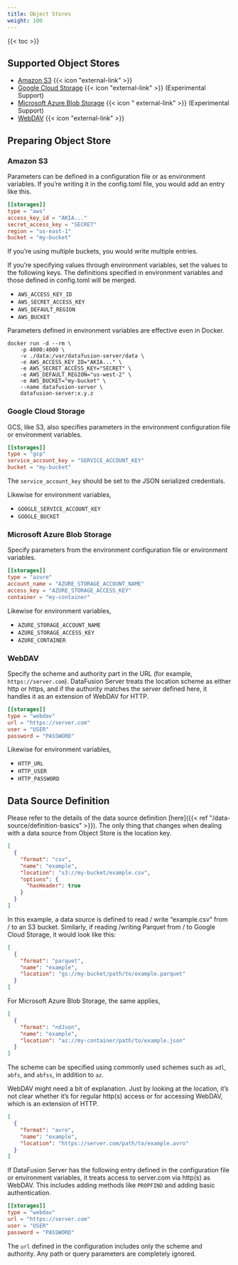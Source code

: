 ```yaml
---
title: Object Stores
weight: 100
---
```


{{< toc >}}

## Supported Object Stores

* [Amazon S3](https://aws.amazon.com/s3/) {{< icon "external-link" >}}
* [Google Cloud Storage](https://cloud.google.com/storage) {{< icon "external-link" >}} (Experimental Support)
* [Microsoft Azure Blob Storage](https://azure.microsoft.com/en-us/products/storage/blobs) {{< icon "
  external-link" >}} (Experimental Support)
* [WebDAV](https://datatracker.ietf.org/doc/html/rfc2518) {{< icon "external-link" >}}

## Preparing Object Store

### Amazon S3

Parameters can be defined in a configuration file or as environment variables. If you’re writing it in the config.toml
file, you would add an entry like this.

```toml
[[storages]]
type = "aws"
access_key_id = "AKIA..."
secret_access_key = "SECRET"
region = "us-east-1"
bucket = "my-bucket"
```

If you’re using multiple buckets, you would write multiple entries.

If you’re specifying values through environment variables, set the values to the following keys. The definitions
specified in environment variables and those defined in config.toml will be merged.

* `AWS_ACCESS_KEY_ID`
* `AWS_SECRET_ACCESS_KEY`
* `AWS_DEFAULT_REGION`
* `AWS_BUCKET`

Parameters defined in environment variables are effective even in Docker.

```shell
docker run -d --rm \
    -p 4000:4000 \
    -v ./data:/var/datafusion-server/data \
    -e AWS_ACCESS_KEY_ID="AKIA..." \
    -e AWS_SECRET_ACCESS_KEY="SECRET" \
    -e AWS_DEFAULT_REGION="us-west-2" \
    -e AWS_BUCKET="my-bucket" \
    --name datafusion-server \
    datafusion-server:x.y.z
```

### Google Cloud Storage

GCS, like S3, also specifies parameters in the environment configuration file or environment variables.

```toml
[[storages]]
type = "gcp"
service_account_key = "SERVICE_ACCOUNT_KEY"
bucket = "my-bucket"
```

The `service_account_key` should be set to the JSON serialized credentials.

Likewise for environment variables,

* `GOOGLE_SERVICE_ACCOUNT_KEY`
* `GOOGLE_BUCKET`

### Microsoft Azure Blob Storage

Specify parameters from the environment configuration file or environment variables.

```toml
[[storages]]
type = "azure"
account_name = "AZURE_STORAGE_ACCOUNT_NAME"
access_key = "AZURE_STORAGE_ACCESS_KEY"
container = "my-container"
```

Likewise for environment variables,

* `AZURE_STORAGE_ACCOUNT_NAME`
* `AZURE_STORAGE_ACCESS_KEY`
* `AZURE_CONTAINER`

### WebDAV

Specify the scheme and authority part in the URL (for example, `https://server.com`). DataFusion Server treats the
location scheme as either http or https, and if the authority matches the server defined here, it handles it as an
extension of WebDAV for HTTP.

```toml
[[storages]]
type = "webdav"
url = "https://server.com"
user = "USER"
password = "PASSWORD"
```

Likewise for environment variables,

* `HTTP_URL`
* `HTTP_USER`
* `HTTP_PASSWORD`

## Data Source Definition

Please refer to the details of the data source definition [here]({{< ref "/data-source/definition-basics" >}}). The only
thing that changes when dealing with a data source from Object Store is the location key.

```json
[
  {
    "format": "csv",
    "name": "example",
    "location": "s3://my-bucket/example.csv",
    "options": {
      "hasHeader": true
    }
  }
]
```

In this example, a data source is defined to read / write “example.csv” from / to an S3 bucket. Similarly, if reading
/writing Parquet from / to Google Cloud Storage, it would look like this:

```json
[
  {
    "format": "parquet",
    "name": "example",
    "location": "gs://my-bucket/path/to/example.parquet"
  }
]
```

For Microsoft Azure Blob Storage, the same applies,

```json
[
  {
    "format": "ndJson",
    "name": "example",
    "location": "az://my-container/path/to/example.json"
  }
]
```

The scheme can be specified using commonly used schemes such as `adl`, `abfs`, and `abfss`, in addition to `az`.

WebDAV might need a bit of explanation. Just by looking at the location, it’s not clear whether it’s for regular http(s)
access or for accessing WebDAV, which is an extension of HTTP.

```json
[
  {
    "format": "avro",
    "name": "example",
    "location": "https://server.com/path/to/example.avro"
  }
]
```

If DataFusion Server has the following entry defined in the configuration file or environment variables, it treats
access to server.com via http(s) as WebDAV. This includes adding methods like `PROPFIND` and adding basic
authentication.

```toml
[[storages]]
type = "webdav"
url = "https://server.com"
user = "USER"
password = "PASSWORD"
```

The `url` defined in the configuration includes only the scheme and authority. Any path or query parameters are
completely ignored.
